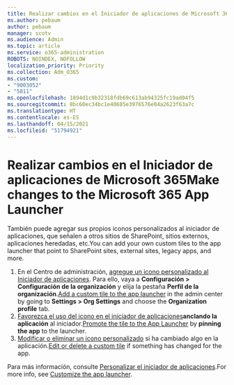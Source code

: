 ```yaml
---
title: Realizar cambios en el Iniciador de aplicaciones de Microsoft 365
ms.author: pebaum
author: pebaum
manager: scotv
ms.audience: Admin
ms.topic: article
ms.service: o365-administration
ROBOTS: NOINDEX, NOFOLLOW
localization_priority: Priority
ms.collection: Adm_O365
ms.custom:
- "9003052"
- "5811"
ms.openlocfilehash: 1894d1c9b32318fdb69c613ab94325fc19ad04f5
ms.sourcegitcommit: 8bc60ec34bc1e40685e3976576e04a2623f63a7c
ms.translationtype: HT
ms.contentlocale: es-ES
ms.lasthandoff: 04/15/2021
ms.locfileid: "51794921"
---
```

# <a name="make-changes-to-the-microsoft-365-app-launcher"></a><span data-ttu-id="2ce65-102">Realizar cambios en el Iniciador de aplicaciones de Microsoft 365</span><span class="sxs-lookup"><span data-stu-id="2ce65-102">Make changes to the Microsoft 365 App Launcher</span></span>

<span data-ttu-id="2ce65-103">También puede agregar sus propios iconos personalizados al iniciador de aplicaciones, que señalen a otros sitios de SharePoint, sitios externos, aplicaciones heredadas, etc.</span><span class="sxs-lookup"><span data-stu-id="2ce65-103">You can add your own custom tiles to the app launcher that point to SharePoint sites, external sites, legacy apps, and more.</span></span>

1. <span data-ttu-id="2ce65-104">En el Centro de administración, [agregue un icono personalizado al Iniciador de aplicaciones](https://docs.microsoft.com/microsoft-365/admin/manage/customize-the-app-launcher). Para ello, vaya a **Configuración > Configuración de la organización** y elija la pestaña **Perfil de la organización**.</span><span class="sxs-lookup"><span data-stu-id="2ce65-104">[Add a custom tile to the app launcher](https://docs.microsoft.com/microsoft-365/admin/manage/customize-the-app-launcher) in the admin center by going to  **Settings > Org Settings**  and choose the  **Organization profile** tab.</span></span>
2. <span data-ttu-id="2ce65-105">[Favorezca el uso del icono en el  iniciador de aplicaciones](https://docs.microsoft.com/microsoft-365/admin/manage/customize-the-app-launcher#promote-the-tile-to-app-launcher)**anclando la aplicación** al iniciador.</span><span class="sxs-lookup"><span data-stu-id="2ce65-105">[Promote the tile to the App Launcher](https://docs.microsoft.com/microsoft-365/admin/manage/customize-the-app-launcher#promote-the-tile-to-app-launcher) by **pinning the app** to the launcher.</span></span>
3. <span data-ttu-id="2ce65-106">[Modificar o eliminar un icono personalizado](https://docs.microsoft.com/microsoft-365/admin/manage/customize-the-app-launcher#edit-or-delete-a-custom-tile) si ha cambiado algo en la aplicación.</span><span class="sxs-lookup"><span data-stu-id="2ce65-106">[Edit or delete a custom tile](https://docs.microsoft.com/microsoft-365/admin/manage/customize-the-app-launcher#edit-or-delete-a-custom-tile) if something has changed for the app.</span></span>

<span data-ttu-id="2ce65-107">Para más información, consulte [Personalizar el iniciador de aplicaciones](https://docs.microsoft.com/microsoft-365/admin/manage/customize-the-app-launcher).</span><span class="sxs-lookup"><span data-stu-id="2ce65-107">For more info, see [Customize the app launcher](https://docs.microsoft.com/microsoft-365/admin/manage/customize-the-app-launcher).</span></span>
